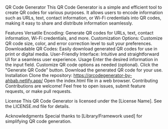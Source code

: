 QR Code Generator
This QR Code Generator is a simple and efficient tool to create QR codes for various purposes. It allows users to encode information such as URLs, text, contact information, or Wi-Fi credentials into QR codes, making it easy to share and distribute information seamlessly.

Features
Versatile Encoding: Generate QR codes for URLs, text, contact information, Wi-Fi credentials, and more.
Customization Options: Customize QR code size, color, and error correction level to suit your preferences.
Downloadable QR Codes: Easily download generated QR codes for use in print or digital media.
User-Friendly Interface: Intuitive and straightforward UI for a seamless user experience.
Usage
Enter the desired information in the input field.
Customize QR code options as needed (optional).
Click the "Generate QR Code" button.
Download the generated QR code for your use.
Installation
Clone the repository: https://qrcodegenerator-by-ahbab.netlify.app/
Open the index.html file in a web browser.
Contributing
Contributions are welcome! Feel free to open issues, submit feature requests, or make pull requests.

License
This QR Code Generator is licensed under the [License Name]. See the LICENSE.md file for details.

Acknowledgments
Special thanks to [Library/Framework used] for simplifying QR code generation.
